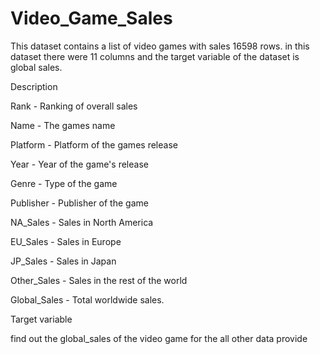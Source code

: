 # Video_Game_Sales
This dataset contains a list of video games with sales 16598 rows. in this dataset there were 11 columns and the target variable of the dataset is global sales.

Description

Rank - Ranking of overall sales

Name - The games name

Platform - Platform of the games release

Year - Year of the game's release

Genre - Type of the game

Publisher - Publisher of the game

NA_Sales - Sales in North America

EU_Sales - Sales in Europe

JP_Sales - Sales in Japan

Other_Sales - Sales in the rest of the world

Global_Sales - Total worldwide sales.

Target variable

find out the global_sales of the video game for the all other data provide
